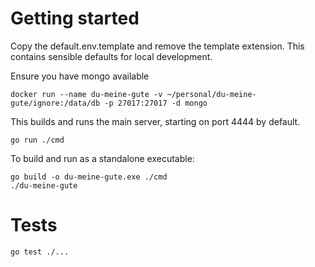 # Getting started

Copy the default.env.template and remove the template extension. This contains sensible defaults for local development.

Ensure you have mongo available

`docker run --name du-meine-gute -v ~/personal/du-meine-gute/ignore:/data/db -p 27017:27017 -d mongo`

This builds and runs the main server, starting on port 4444 by default.

`go run ./cmd`

To build and run as a standalone executable:

```
go build -o du-meine-gute.exe ./cmd
./du-meine-gute
```

# Tests

`go test ./...`
